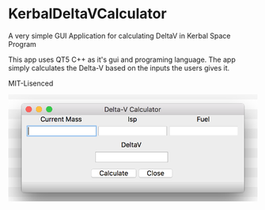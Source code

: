 # KerbalDeltaVCalculator
A very simple GUI Application for calculating DeltaV in Kerbal Space Program

This app uses QT5 C++ as it's gui and programing language. The app simply calculates the Delta-V based on the inputs the users gives it. 

MIT-Lisenced


![Screenshot of App](https://github.com/WheelBarrow2/KerbalDeltaVCalculator/blob/master/images/screenshot1.png?raw=true)
